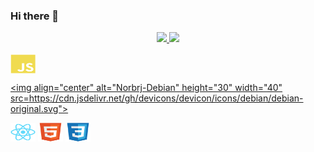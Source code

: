 ### Hi there 👋

<div align="center">
  <a href="https://github.com/norbrj">
  <img height="180em" src="https://github-readme-stats.vercel.app/api?username=norbrj&show_icons=true&theme=dracula&include_all_commits=true&count_private=true"/>
  <img height="180em" src="https://github-readme-stats.vercel.app/api/top-langs/?username=norbrj&layout=compact&langs_count=7&theme=dark"/>
</div>
<div style="display: inline_block"><br>
  <img align="center" alt="Norbrj-Js" height="30" width="40"  src="https://raw.githubusercontent.com/devicons/devicon/master/icons/javascript/javascript-plain.svg">
  
  <img align="center" alt="Norbrj-Debian" height="30" width="40" src=https://cdn.jsdelivr.net/gh/devicons/devicon/icons/debian/debian-original.svg">
                                                                                                                                                  
  <img align="center" alt="Norbrj-React" height="30" width="40" src="https://raw.githubusercontent.com/devicons/devicon/master/icons/react/react-original.svg">
  <img align="center" alt="Norbrj-HTML" height="30" width="40" src="https://raw.githubusercontent.com/devicons/devicon/master/icons/html5/html5-original.svg">
  <img align="center" alt="Norbrj-CSS" height="30" width="40" src="https://raw.githubusercontent.com/devicons/devicon/master/icons/css3/css3-original.svg">

  <!--<img align="right" alt="Rafa-pic" height="150" style="border-radius:50px;" src="https://media.discordapp.net/attachments/639956127056134178/890373478988013628/Publicacoes_Instagram_1_1.png?width=676&height=676"> -->
</div>

<!--
**norbrj/norbrj** is a ✨ _special_ ✨ repository because its `README.md` (this file) appears on your GitHub profile.

Here are some ideas to get you started:

- 🔭 I’m currently working on ...
- 🌱 I’m currently learning ...
- 👯 I’m looking to collaborate on ...
- 🤔 I’m looking for help with ...
- 💬 Ask me about ...
- 📫 How to reach me: ...
- 😄 Pronouns: ...
- ⚡ Fun fact: ...
-->
